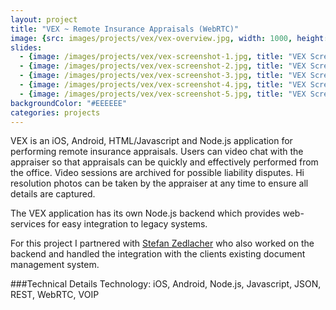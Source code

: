 ```yaml
---
layout: project
title: "VEX ~ Remote Insurance Appraisals (WebRTC)"
image: {src: images/projects/vex/vex-overview.jpg, width: 1000, height: 354, title: "VEX Screenshots"}
slides:
  - {image: /images/projects/vex/vex-screenshot-1.jpg, title: "VEX Screenshot 1"}
  - {image: /images/projects/vex/vex-screenshot-2.jpg, title: "VEX Screenshot 2"}
  - {image: /images/projects/vex/vex-screenshot-3.jpg, title: "VEX Screenshot 3"}
  - {image: /images/projects/vex/vex-screenshot-4.jpg, title: "VEX Screenshot 4"}
  - {image: /images/projects/vex/vex-screenshot-5.jpg, title: "VEX Screenshot 5"}
backgroundColor: "#EEEEEE"
categories: projects
---
```

VEX is an iOS, Android, HTML/Javascript and Node.js  application for performing remote insurance appraisals. Users can video chat with the appraiser so that appraisals can be quickly and effectively performed from the office. Video sessions are archived for possible liability disputes. Hi resolution photos can be taken by the appraiser at any time to ensure all details are captured.

The VEX application has its own Node.js backend which provides web-services for easy integration to legacy systems.

For this project I partnered with [Stefan Zedlacher](http://www.zedlacher.org/) who also worked on the backend and handled the integration with the clients existing document management system.

###Technical Details
Technology: iOS, Android, Node.js, Javascript, JSON, REST, WebRTC, VOIP
